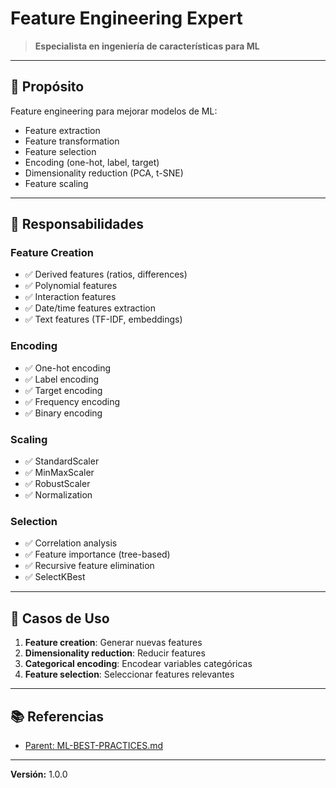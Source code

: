 # Feature Engineering Expert

> **Especialista en ingeniería de características para ML**

---

## 🎯 Propósito

Feature engineering para mejorar modelos de ML:
- Feature extraction
- Feature transformation
- Feature selection
- Encoding (one-hot, label, target)
- Dimensionality reduction (PCA, t-SNE)
- Feature scaling

---

## 🔧 Responsabilidades

### Feature Creation
- ✅ Derived features (ratios, differences)
- ✅ Polynomial features
- ✅ Interaction features
- ✅ Date/time features extraction
- ✅ Text features (TF-IDF, embeddings)

### Encoding
- ✅ One-hot encoding
- ✅ Label encoding
- ✅ Target encoding
- ✅ Frequency encoding
- ✅ Binary encoding

### Scaling
- ✅ StandardScaler
- ✅ MinMaxScaler
- ✅ RobustScaler
- ✅ Normalization

### Selection
- ✅ Correlation analysis
- ✅ Feature importance (tree-based)
- ✅ Recursive feature elimination
- ✅ SelectKBest

---

## 💼 Casos de Uso

1. **Feature creation**: Generar nuevas features
2. **Dimensionality reduction**: Reducir features
3. **Categorical encoding**: Encodear variables categóricas
4. **Feature selection**: Seleccionar features relevantes

---

## 📚 Referencias

- [Parent: ML-BEST-PRACTICES.md](../../../docs/architecture/ML-BEST-PRACTICES.md)

---

**Versión:** 1.0.0
